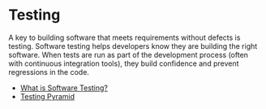 # Testing

A key to building software that meets requirements without defects is testing. Software testing helps developers know they are building the right software. When tests are run as part of the development process (often with continuous integration tools), they build confidence and prevent regressions in the code.

- [What is Software Testing?](https://www.guru99.com/software-testing-introduction-importance.html)
- [Testing Pyramid](https://www.browserstack.com/guide/testing-pyramid-for-test-automation)
